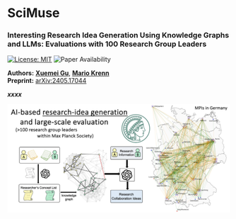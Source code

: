 # SciMuse

### Interesting Research Idea Generation Using Knowledge Graphs and LLMs: Evaluations with 100 Research Group Leaders

[![License: MIT](https://img.shields.io/badge/License-MIT-yellow.svg)](https://opensource.org/licenses/MIT)
![Paper Availability](https://img.shields.io/badge/paper-available-green)

**Authors:** [**Xuemei Gu**](mailto:xuemei.gu@mpl.mpg.de), [**Mario Krenn**](https://mpl.mpg.de/research-at-mpl/independent-research-groups/krenn-research-group/)
\
**Preprint:** [arXiv:2405.17044](https://arxiv.org/abs/2405.17044)


_**xxxx**_

<img src="figures/scimuse.jpeg" alt="workflow" width="900"/>
